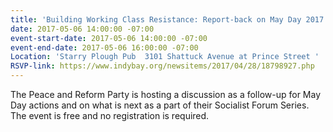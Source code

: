 ```yaml
---
title: 'Building Working Class Resistance: Report-back on May Day 2017'
date: 2017-05-06 14:00:00 -07:00
event-start-date: 2017-05-06 14:00:00 -07:00
event-end-date: 2017-05-06 16:00:00 -07:00
Location: 'Starry Plough Pub  3101 Shattuck Avenue at Prince Street '
RSVP-link: https://www.indybay.org/newsitems/2017/04/28/18798927.php
---
```


The Peace and Reform Party is hosting a discussion as a follow-up for May Day actions and on what is next as a part of their Socialist Forum Series. The event is free and no registration is required. 
